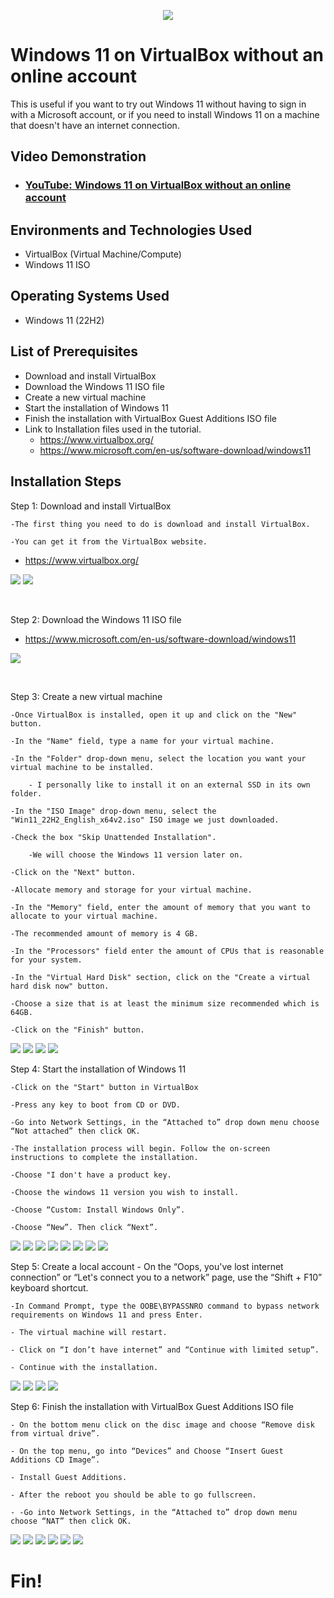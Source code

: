 <p align="center">
<img src="https://i.imgur.com/1DzaLJx.jpg"/>
</p>

<h1>Windows 11 on VirtualBox without an online account</h1>
This is useful if you want to try out Windows 11 without having to sign in with a Microsoft account,
or if you need to install Windows 11 on a machine that doesn't have an internet connection.<br />


<h2>Video Demonstration</h2>

- ### [YouTube: Windows 11 on VirtualBox without an online account](https://youtu.be/_16wpQ-Guog)

<h2>Environments and Technologies Used</h2>

- VirtualBox (Virtual Machine/Compute)
- Windows 11 ISO

<h2>Operating Systems Used </h2>

- Windows 11</b> (22H2)

<h2>List of Prerequisites</h2>

- Download and install VirtualBox
- Download the Windows 11 ISO file
- Create a new virtual machine
- Start the installation of Windows 11
- Finish the installation with VirtualBox Guest Additions ISO file
- Link to Installation files used in the tutorial. 
	- https://www.virtualbox.org/
	- https://www.microsoft.com/en-us/software-download/windows11
		
		
<h2>Installation Steps</h2>


<p>
Step 1: Download and install VirtualBox
	
	-The first thing you need to do is download and install VirtualBox. 
		
	-You can get it from the VirtualBox website. 
	
- https://www.virtualbox.org/
</p>
<p>
<img src="https://i.imgur.com/wDELCwD.png"/>
<img src="https://i.imgur.com/S1zAZN8.png"/>

</p>
<br />


<p>
Step 2: Download the Windows 11 ISO file

- https://www.microsoft.com/en-us/software-download/windows11

</p>
<p>
<img src="https://i.imgur.com/UVCDudX.png" />
</p>
<br />


<p>
Step 3: Create a new virtual machine
	
	-Once VirtualBox is installed, open it up and click on the "New" button.
	
	-In the "Name" field, type a name for your virtual machine. 
	
	-In the "Folder" drop-down menu, select the location you want your virtual machine to be installed.
	
		- I personally like to install it on an external SSD in its own folder.
	
	-In the "ISO Image" drop-down menu, select the "Win11_22H2_English_x64v2.iso" ISO image we just downloaded.
	
	-Check the box "Skip Unattended Installation".
	
		-We will choose the Windows 11 version later on.
	
	-Click on the "Next" button.
	
	-Allocate memory and storage for your virtual machine.
	
	-In the "Memory" field, enter the amount of memory that you want to allocate to your virtual machine. 
	
	-The recommended amount of memory is 4 GB.
	
	-In the "Processors" field enter the amount of CPUs that is reasonable for your system.
	
	-In the "Virtual Hard Disk" section, click on the "Create a virtual hard disk now" button. 
	
	-Choose a size that is at least the minimum size recommended which is 64GB.
	
	-Click on the "Finish" button.

</p>
<img src="https://i.imgur.com/bW0bN62.png" />
<img src="https://i.imgur.com/FxdQ758.png" />
<img src="https://i.imgur.com/fvbT3b7.png" />
<img src="https://i.imgur.com/7gPS9C3.png" />
<br />


<p>
Step 4: Start the installation of Windows 11
	
	-Click on the "Start" button in VirtualBox
	
	-Press any key to boot from CD or DVD.
	
	-Go into Network Settings, in the “Attached to” drop down menu choose “Not attached” then click OK.
	
	-The installation process will begin. Follow the on-screen instructions to complete the installation.
	
	-Choose "I don't have a product key.
	
	-Choose the windows 11 version you wish to install.
	
	-Choose “Custom: Install Windows Only”.
	
	-Choose “New”. Then click “Next”.
	
</p>
<img src="https://i.imgur.com/9UHX0yv.png" />
<img src="https://i.imgur.com/TvjuEF3.png" />
<img src="https://i.imgur.com/MIr9UIn.png" />
<img src="https://i.imgur.com/Efb8DKo.png" />
<img src="https://i.imgur.com/kosiSVo.png" />
<img src="https://i.imgur.com/kosOpQg.png" />
<img src="https://i.imgur.com/i9quBVr.png" />
<img src="https://i.imgur.com/qJ1F3cz.png" />
<br />

<p>
Step 5: Create a local account
	- On the “Oops, you've lost internet connection” or “Let's connect you to a network” page, 
use the “Shift + F10” keyboard shortcut. 
	
	-In Command Prompt, type the OOBE\BYPASSNRO command to bypass network requirements on Windows 11 and press Enter.

	- The virtual machine will restart.
	
	- Click on “I don’t have internet” and “Continue with limited setup”.
	
	- Continue with the installation.
</p>
<img src="https://i.imgur.com/J0p6ATc.png" />
<img src="https://i.imgur.com/uGTdsJo.png" />
<img src="https://i.imgur.com/mDsbbXc.png" />
<img src="https://i.imgur.com/c9mIVJC.png" />
<br />

<p>
Step 6: Finish the installation with VirtualBox Guest Additions ISO file
	
	- On the bottom menu click on the disc image and choose “Remove disk from virtual drive”.
	
	- On the top menu, go into “Devices” and Choose “Insert Guest Additions CD Image”.
	
	- Install Guest Additions.
	
	- After the reboot you should be able to go fullscreen.
	
	- -Go into Network Settings, in the “Attached to” drop down menu choose “NAT” then click OK.
<p>
<img src="https://i.imgur.com/8RmHadM.png" />
<img src="https://i.imgur.com/91UQsv4.png" />
<img src="https://i.imgur.com/sYMrgdD.png" />
<img src="https://i.imgur.com/Hh3W7wA.png" />
<img src="https://i.imgur.com/q5PHFPb.png" />
<img src="https://i.imgur.com/1DzaLJx.jpg" />

<h1>Fin!</h1>

</p>
<br />



